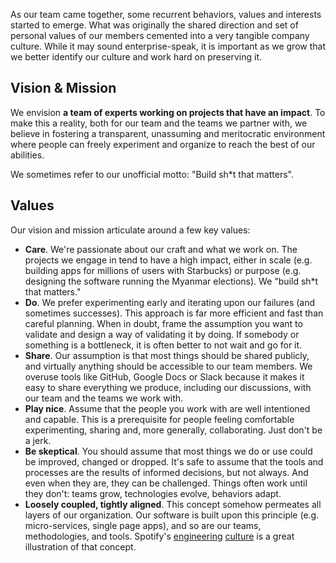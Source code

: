 As our team came together, some recurrent behaviors, values and interests started to emerge. What was originally the shared direction and set of personal values of our members cemented into a very tangible company culture. While it may sound enterprise-speak, it is important as we grow that we better identify our culture and work hard on preserving it.

## Vision & Mission

We envision **a team of experts working on projects that have an impact**. To make this a reality, both for our team and the teams we partner with, we believe in fostering a transparent, unassuming and meritocratic environment where people can freely experiment and organize to reach the best of our abilities.

We sometimes refer to our unofficial motto: "Build sh*t that matters".

## Values

Our vision and mission articulate around a few key values:

- **Care**. We're passionate about our craft and what we work on. The projects we engage in tend to have a high impact, either in scale (e.g. building apps for millions of users with Starbucks) or purpose (e.g. designing the software running the Myanmar elections). We "build sh*t that matters."
- **Do**. We prefer experimenting early and iterating upon our failures (and sometimes successes). This approach is far more efficient and fast than careful planning. When in doubt, frame the assumption you want to validate and design a way of validating it by doing. If somebody or something is a bottleneck, it is often better to not wait and go for it.
- **Share**. Our assumption is that most things should be shared publicly, and virtually anything should be accessible to our team members. We overuse tools like GitHub, Google Docs or Slack because it makes it easy to share everything we produce, including our discussions, with our team and the teams we work with.
- **Play nice**. Assume that the people you work with are well intentioned and capable. This is a prerequisite for people feeling comfortable experimenting, sharing and, more generally, collaborating. Just don't be a jerk.
- **Be skeptical**. You should assume that most things we do or use could be improved, changed or dropped. It's safe to assume that the tools and processes are the results of informed decisions, but not always. And even when they are, they can be challenged. Things often work until they don't: teams grow, technologies evolve, behaviors adapt.
- **Loosely coupled, tightly aligned**. This concept somehow permeates all layers of our organization. Our software is built upon this principle (e.g. micro-services, single page apps), and so are our teams, methodologies, and tools. Spotify's [engineering](https://labs.spotify.com/2014/03/27/spotify-engineering-culture-part-1/) [culture](https://labs.spotify.com/2014/09/20/spotify-engineering-culture-part-2/) is a great illustration of that concept.